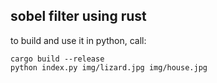 ## sobel filter using rust

to build and use it in python, call:

```
cargo build --release
python index.py img/lizard.jpg img/house.jpg
```
